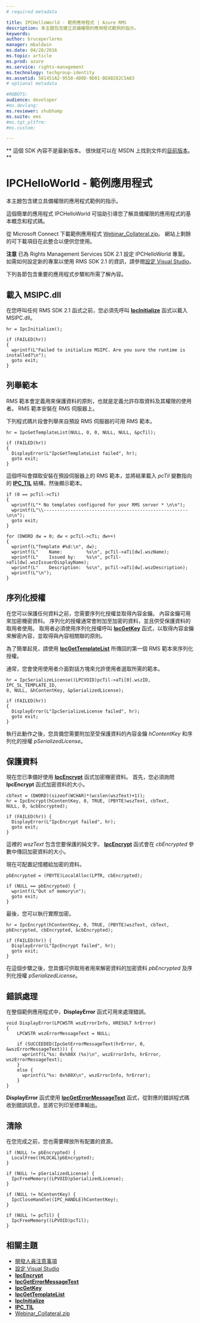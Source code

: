 ```yaml
---
# required metadata

title: IPCHelloWorld - 範例應用程式 | Azure RMS
description: 本主題包含建立具備權限的應用程式範例的指示。
keywords:
author: bruceperlerms
manager: mbaldwin
ms.date: 04/28/2016
ms.topic: article
ms.prod: azure
ms.service: rights-management
ms.technology: techgroup-identity
ms.assetid: 581451A2-9558-4D0D-9D01-BEAB282C5A83
# optional metadata

#ROBOTS:
audience: developer
#ms.devlang:
ms.reviewer: shubhamp
ms.suite: ems
#ms.tgt_pltfrm:
#ms.custom:

---
```

** 這個 SDK 內容不是最新版本。 很快就可以在 MSDN 上找到文件的[目前版本](https://msdn.microsoft.com/library/windows/desktop/hh535290(v=vs.85).aspx)。 **
# IPCHelloWorld - 範例應用程式

本主題包含建立具備權限的應用程式範例的指示。

這個簡單的應用程式 IPCHelloWorld 可協助引導您了解具備權限的應用程式的基本概念和程式碼。

從 Microsoft Connect 下載範例應用程式 [Webinar\_Collateral.zip](https://connect.microsoft.com/site1170/Downloads/DownloadDetails.aspx?DownloadID=42440)。 網站上剩餘的可下載項目在此整合以便供您使用。

**注意**  已為 Rights Management Services SDK 2.1 設定 IPCHelloWorld 專案。 如需如何設定新的專案以使用 RMS SDK 2.1 的資訊，請參閱[設定 Visual Studio](how-to-configure-a-visual-studio-project-to-use-the-ad-rms-sdk-2-0.md)。

 
下列各節包含重要的應用程式步驟和所需了解內容。

## 載入 MSIPC.dll

在您呼叫任何 RMS SDK 2.1 函式之前，您必須先呼叫 [**IpcInitialize**](/rights-management/sdk/2.1/api/win/functions#msipc_ipcinitialize) 函式以載入 MSIPC.dll。



    hr = IpcInitialize();

    if (FAILED(hr))
    {
      wprintf(L"Failed to initialize MSIPC. Are you sure the runtime is installed?\n");
      goto exit;
    }



## 列舉範本

RMS 範本會定義用來保護資料的原則，也就是定義允許存取資料及其權限的使用者。 RMS 範本安裝在 RMS 伺服器上。

下列程式碼片段會列舉來自預設 RMS 伺服器的可用 RMS 範本。



    hr = IpcGetTemplateList(NULL, 0, 0, NULL, NULL, &pcTil);

    if (FAILED(hr))
    {
      DisplayError(L"IpcGetTemplateList failed", hr);
      goto exit;
    }



這個呼叫會擷取安裝在預設伺服器上的 RMS 範本，並將結果載入 *pcTil* 變數指向的 [**IPC\_TIL**](/rights-management/sdk/2.1/api/win/functions#msipc_ipcinitialize) 結構，然後顯示範本。



    if (0 == pcTil->cTi)
    {
      wprintf(L"* No templates configured for your RMS server * \n\n");
      wprintf(L"\\------------------------------------------------------\n\n");
      goto exit;
    }

    for (DWORD dw = 0; dw < pcTil->cTi; dw++)
    {
      wprintf(L"Template #%d:\n", dw);
      wprintf(L"    Name:         %s\n", pcTil->aTi[dw].wszName);
      wprintf(L"    Issued by:    %s\n", pcTil->aTi[dw].wszIssuerDisplayName);
      wprintf(L"    Description:  %s\n", pcTil->aTi[dw].wszDescription);
      wprintf(L"\n");
    }



## 序列化授權

在您可以保護任何資料之前，您需要序列化授權並取得內容金鑰。 內容金鑰可用來加密機密資料。 序列化的授權通常會附加至加密的資料，並且供受保護資料的取用者使用。 取用者必須使用序列化授權呼叫 [**IpcGetKey**](/rights-management/sdk/2.1/api/win/functions#msipc_ipcgetkey) 函式，以取得內容金鑰來解密內容，並取得與內容相關聯的原則。

為了簡單起見，請使用 [**IpcGetTemplateList**](/rights-management/sdk/2.1/api/win/functions#msipc_ipcgettemplatelist) 所傳回的第一個 RMS 範本來序列化授權。

通常，您會使用使用者介面對話方塊來允許使用者選取所需的範本。



    hr = IpcSerializeLicense((LPCVOID)pcTil->aTi[0].wszID, IPC_SL_TEMPLATE_ID,
    0, NULL, &hContentKey, &pSerializedLicense);

    if (FAILED(hr))
    {
      DisplayError(L"IpcSerializeLicense failed", hr);
      goto exit;
    }



執行此動作之後，您具備您需要附加至受保護資料的內容金鑰 *hContentKey* 和序列化的授權 *pSerializedLicense*。

## 保護資料

現在您已準備好使用 [**IpcEncrypt**](/rights-management/sdk/2.1/api/win/functions#msipc_ipcencrypt) 函式加密機密資料。 首先，您必須詢問 **IpcEncrypt** 函式加密資料的大小。



    cbText = (DWORD)(sizeof(WCHAR)*(wcslen(wszText)+1));
    hr = IpcEncrypt(hContentKey, 0, TRUE, (PBYTE)wszText, cbText,
    NULL, 0, &cbEncrypted);

    if (FAILED(hr)) {
      DisplayError(L"IpcEncrypt failed", hr);
      goto exit;
    }



這裡的 *wszText* 包含您要保護的純文字。 [**IpcEncrypt**](/rights-management/sdk/2.1/api/win/functions#msipc_ipcencrypt) 函式會在 *cbEncrypted* 參數中傳回加密資料的大小。

現在可配置記憶體給加密的資料。



    pbEncrypted = (PBYTE)LocalAlloc(LPTR, cbEncrypted);

    if (NULL == pbEncrypted) {
      wprintf(L"Out of memory\n");
      goto exit;
    }


最後，您可以執行實際加密。



    hr = IpcEncrypt(hContentKey, 0, TRUE, (PBYTE)wszText, cbText,
    pbEncrypted, cbEncrypted, &cbEncrypted);

    if (FAILED(hr)) {
      DisplayError(L"IpcEncrypt failed", hr);
      goto exit;
    }


在這個步驟之後，您具備可供取用者用來解密資料的加密資料 *pbEncrypted* 及序列化授權 *pSerializedLicense*。

## 錯誤處理

在整個範例應用程式中，**DisplayError** 函式可用來處理錯誤。



    void DisplayError(LPCWSTR wszErrorInfo, HRESULT hrError)
    {
        LPCWSTR wszErrorMessageText = NULL;

        if (SUCCEEDED(IpcGetErrorMessageText(hrError, 0, &wszErrorMessageText))) {
          wprintf(L"%s: 0x%08X (%s)\n", wszErrorInfo, hrError, wszErrorMessageText);
        }
        else {
          wprintf(L"%s: 0x%08X\n", wszErrorInfo, hrError);
        }
    }   


**DisplayError** 函式使用 [**IpcGetErrorMessageText**](/rights-management/sdk/2.1/api/win/functions#msipc_ipcgeterrormessagetext) 函式，從對應的錯誤程式碼收到錯誤訊息，並將它列印至標準輸出。

## 清除

在您完成之前，您也需要釋放所有配置的資源。



    if (NULL != pbEncrypted) {
      LocalFree((HLOCAL)pbEncrypted);
    }

    if (NULL != pSerializedLicense) {
      IpcFreeMemory((LPVOID)pSerializedLicense);
    }

    if (NULL != hContentKey) {
      IpcCloseHandle((IPC_HANDLE)hContentKey);
    }

    if (NULL != pcTil) {
      IpcFreeMemory((LPVOID)pcTil);
    }


## 相關主題

* [開發人員注意事項](developer-notes.md)
* [設定 Visual Studio](how-to-configure-a-visual-studio-project-to-use-the-ad-rms-sdk-2-0.md)
* [**IpcEncrypt**](/rights-management/sdk/2.1/api/win/functions#msipc_ipcencrypt)
* [**IpcGetErrorMessageText**](/rights-management/sdk/2.1/api/win/functions#msipc_ipcgeterrormessagetext)
* [**IpcGetKey**](/rights-management/sdk/2.1/api/win/functions#msipc_ipcgetkey)
* [**IpcGetTemplateList**](/rights-management/sdk/2.1/api/win/functions#msipc_ipcgettemplatelist)
* [**IpcInitialize**](/rights-management/sdk/2.1/api/win/functions#msipc_ipcinitialize)
* [**IPC\_TIL**](/rights-management/sdk/2.1/api/win/functions#msipc_ipcinitialize)
* [Webinar\_Collateral.zip](https://connect.microsoft.com/site1170/Downloads/DownloadDetails.aspx?DownloadID=42440)
 

 


<!--HONumber=Jun16_HO1-->


